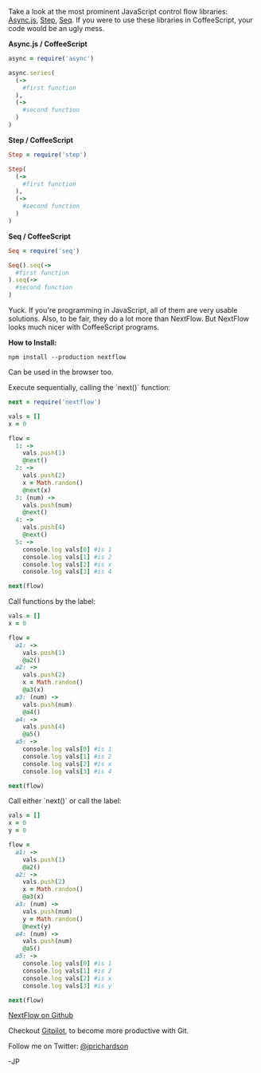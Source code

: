 <!--
author: JP Richardson
publish: Thu Jun 28 2012 13:23:54 GMT-0500 (CDT)
status: publish
type: post
link: https://procbits.wordpress.com/2012/06/28/nextflow-sane-coffeescript-flow-control/
tags: CoffeeScript, Node.js
slug: 2012/06/28/nextflow-sane-coffeescript-flow-control
title: NextFlow: Sane CoffeeScript Flow Control
-->



Take a look at the most prominent JavaScript control flow libraries:
[Async.js](https://github.com/caolan/async),
[Step](https://github.com/creationix/step),
[Seq](https://github.com/substack/node-seq). If you were to use these
libraries in CoffeeScript, your code would be an ugly mess.

**Async.js / CoffeeScript**

```ruby
async = require('async')

async.series(
  (->
    #first function
  ),
  (->
    #second function
  )
)
```

**Step / CoffeeScript**

```ruby
Step = require('step')

Step(
  (->
    #first function
  ),
  (->
    #second function
  )
)
```

**Seq / CoffeeScript**

```ruby
Seq = require('seq')

Seq().seq(->
  #first function
).seq(->
  #second function
)
```

Yuck. If you're programming in JavaScript, all of them are very usable
solutions. Also, to be fair, they do a lot more than NextFlow. But
NextFlow looks much nicer with CoffeeScript programs.

**How to Install:**

`npm install --production nextflow`

Can be used in the browser too.

Execute sequentially, calling the \`next()\` function:

```ruby
next = require('nextflow')

vals = []
x = 0

flow =
  1: ->
    vals.push(1)
    @next()
  2: ->
    vals.push(2)
    x = Math.random()
    @next(x)
  3: (num) ->
    vals.push(num)
    @next()
  4: ->
    vals.push(4)
    @next()
  5: ->
    console.log vals[0] #is 1
    console.log vals[1] #is 2
    console.log vals[2] #is x
    console.log vals[3] #is 4

next(flow)
```

Call functions by the label:

```ruby
vals = []
x = 0

flow =
  a1: ->
    vals.push(1)
    @a2()
  a2: ->
    vals.push(2)
    x = Math.random()
    @a3(x)
  a3: (num) ->
    vals.push(num)
    @a4()
  a4: ->
    vals.push(4)
    @a5()
  a5: ->
    console.log vals[0] #is 1
    console.log vals[1] #is 2
    console.log vals[2] #is x
    console.log vals[3] #is 4

next(flow)
```

Call either \`next()\` or call the label:

```ruby
vals = []
x = 0
y = 0

flow =
  a1: ->
    vals.push(1)
    @a2()
  a2: ->
    vals.push(2)
    x = Math.random()
    @a3(x)
  a3: (num) ->
    vals.push(num)
    y = Math.random()
    @next(y)
  a4: (num) ->
    vals.push(num)
    @a5()
  a5: ->
    console.log vals[0] #is 1
    console.log vals[1] #is 2
    console.log vals[2] #is x
    console.log vals[3] #is y

next(flow)
```

[NextFlow on Github](https://github.com/jprichardson/node-nextflow)

Checkout [Gitpilot](http://gitpilot.com), to become more productive with
Git.

Follow me on Twitter: [@jprichardson](http://twitter.com/jprichardson)

-JP
